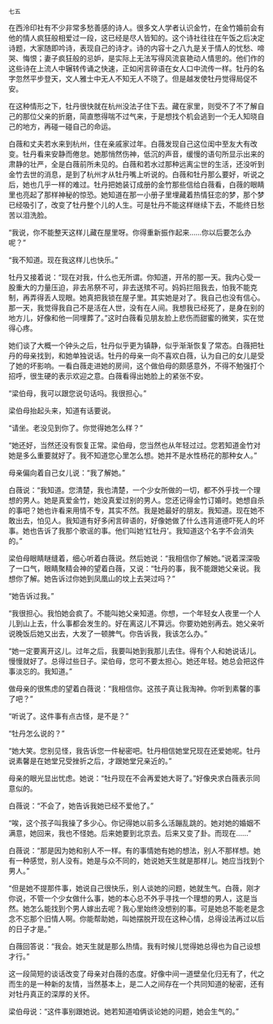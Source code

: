     七五 

   在西泠印社有不少非常多愁善感的诗人。很多文人学者认识金竹，在金竹婚前会有他的情人疯狂般相爱过一段，这已经是尽人皆知的。这个诗社往往在午饭之后决定诗题，大家随即吟诗，表现自己的诗才。诗的内容十之八九是关于情人的忧愁、啼哭、悔恨；妻子疯狂般的忌妒，是实际上无法写得风流哀艳动人情思的。他们作的这些诗在上流人中辗转传诵之快速，正如闲言碎语在女人口中流传一样。牡丹的名字忽然平步登天，文人雅士中无人不知无人不晓了。但是越发使牡丹觉得局促不安。

   在这种情形之下，牡丹很快就在杭州没法子住下去。藏在家里，则受不了不了解自己的那位父亲的折磨，简直憋得喘不过气来，于是想找个机会逃到一个无人知晓自己的地方，再碰一碰自己的命运。

   白薇和丈夫若水来到杭州，住在亲戚家过年。白薇发现自己这位闺中至友大有改变。牡丹看来安静而倦怠。她那悄然伤神，低沉的声音，缓慢的语句所显示出来的肃静的壮严，全是白薇前所未见的。白薇和若水过那种远离尘世的生活，还没听到金竹去世的消息，是到了杭州才从牡丹嘴上听说的。白薇和牡丹那么要好，听说之后，她也几乎一样的难过。牡丹把她装订成册的金竹那些信给白薇看，白薇的眼睛里也亮起了那样神秘的惊恐。她知道在那一小册子里埋藏着热情狂恋的梦，那个梦已经吸引了，改变了牡丹整个儿的人生。可是牡丹不能这样继续下去，不能终日愁苦以泪洗脸。

   “我说，你不能整天这样儿藏在屋里呀。你得重新振作起来……你以后要怎么办呢？”

   “我不知道。现在我这样儿也快乐。”

   牡丹又接着说：“现在对我，什么也无所谓。你知道，开吊的那一天。我内心受一股重大的力量压迫，非去吊祭不可，非去送殡不可。妈妈拦阻我去，怕我不能克制，再弄得丢人现眼。她真把我锁在屋子里。其实她是对了。我自己也没有信心。那一天，我觉得我自己不是活在人世，没有在人间。我想我已经死了，是身在别的地方儿，好像和他一同埋葬了。”这时白薇看见朋友脸上悲伤而甜蜜的微笑，实在觉得心疼。

   她们谈了大概一个钟头之后，牡丹似乎更为镇静，似乎渐渐恢复了常态。白薇把牡丹的母亲找到，和她单独说话。牡丹的母亲一向不喜欢白薇，认为自己的女儿是受了她的坏影响。一看白薇走进她的房间，这个做伯母的颇感意外，不得不勉强打个招呼，很生硬的表示欢迎之意。白薇看得出她脸上的紧张不安。

   “梁伯母，我可以跟您说句话吗。我很担心。”

   梁伯母抬起头来，知道有话要说。

   “请坐。老没见到你了。你觉得她怎么样？”

   “她还好，当然还没有恢复正常。梁伯母，您当然也从年轻过过。您若知道金竹对她是多么重要就好了。我不知道您心里怎么想。她并不是水性杨花的那种女人。”

   母亲偏向着自己女儿说：“我了解她。”

   白薇说：“我知道。您清楚，我也清楚，一个少女所做的一切，都不外乎找一个理想的男人。她是真爱金竹，她没真爱过别的男人。您还记得金竹订婚时。她想自杀的事吧？她也许看来用情不专，其实不然。我是她最好的朋友。我知道。现在她不敢出去，怕见人。我知道有好多闲言碎语的，好像她做了什么违背道德吓死人的坏事。她也告诉了我那个歌谣的事。他们叫她‘红牡丹’。我知道这个名字不会消失的。”

   梁伯母眼睛瞇缝着，细心听着白薇说。然后她说：“我相信你了解她。”说着深深吸了一口气，眼睛聚精会神的望着白薇，又说：“牡丹的事，我不能跟她父亲说。我想你了解。她告诉过你她到凤凰山的坟上去哭过吗？”

   “她告诉过我。”

   “我很担心。我怕她会疯了。不能叫她父亲知道。你想，一个年轻女人夜里一个人儿到山上去，什么事都会发生的。好在离这儿不算远。你要劝她别再去。她父亲听说晚饭后她又出去，大发了一顿脾气。你告诉我，我该怎么办。”

   “她一定要离开这儿。过年之后，我要叫她到我那儿去住。得有个人和她说话儿。慢慢就好了。总得过些日子。梁伯母，您可不要太担心。她还年轻。她总会把这件事淡忘的。我知道。”

   做母亲的很焦虑的望着白薇说：“我相信你。这孩子真让我淘神。你听到素馨的事了吧？”

   “听说了。这件事有点古怪，是不是？”

   “牡丹怎么说的？”

   “她大笑。您别见怪，我告诉您一件秘密吧。牡丹相信她堂兄现在还爱她呢。牡丹说素馨是在她堂兄受挫折之后，才跟她堂兄亲近的。”

   母亲的眼光显出忧虑。她说：“牡丹现在不会再爱她大哥了。”好像央求白薇表示同意似的。

   白薇说：“不会了，她告诉我她已经不爱他了。”

   “唉，这个孩子叫我操了多少心。你记得她以前多么活蹦乱跳的。她对她的婚姻不满意，她回来，我也不怪她。后来她要到北京去。后来又变了卦。而现在……”

   白薇说：“那是因为她和别人不一样。有的事情她有她的想法，别人不那样想。她有一种感觉，别人没有。她是与众不同的，她说她天生就是那样儿。她应当找到个男人。”

   “但是她不提那件事，她说自己很快乐，别人谈她的问题，她就生气。白薇，刚才你说，不管一个少女做什么事，她的本心总不外乎寻找一个理想的男人，这是当然。她怎么能找到个男人嫁出去呢？我心里始终没想别的事。可是她总不能老是念念不忘那个旧情人啊。你能帮助她，叫她摆脱开现在这种心情，总得设法再过以后的日子才是。”

   白薇回答说：“我会。她天生就是那么热情。我有时候儿觉得她总得也为自己设想才行。”

   这一段简短的谈话改变了母亲对白薇的态度。好像中间一道壁垒化归无有了，代之而生的是一种新的友情，当然基本上，是二人之间存在一个共同知道的秘密，还有对牡丹真正的深厚的关怀。

   梁伯母说：“这件事别跟她说。她若知道咱俩谈论她的问题，她会生气的。”

